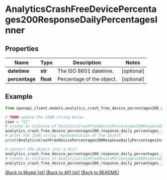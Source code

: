 # AnalyticsCrashFreeDevicePercentages200ResponseDailyPercentagesInner


## Properties

Name | Type | Description | Notes
------------ | ------------- | ------------- | -------------
**datetime** | **str** | The ISO 8601 datetime. | [optional] 
**percentage** | **float** | Percentage of the object. | [optional] 

## Example

```python
from openapi_client.models.analytics_crash_free_device_percentages200_response_daily_percentages_inner import AnalyticsCrashFreeDevicePercentages200ResponseDailyPercentagesInner

# TODO update the JSON string below
json = "{}"
# create an instance of AnalyticsCrashFreeDevicePercentages200ResponseDailyPercentagesInner from a JSON string
analytics_crash_free_device_percentages200_response_daily_percentages_inner_instance = AnalyticsCrashFreeDevicePercentages200ResponseDailyPercentagesInner.from_json(json)
# print the JSON string representation of the object
print(AnalyticsCrashFreeDevicePercentages200ResponseDailyPercentagesInner.to_json())

# convert the object into a dict
analytics_crash_free_device_percentages200_response_daily_percentages_inner_dict = analytics_crash_free_device_percentages200_response_daily_percentages_inner_instance.to_dict()
# create an instance of AnalyticsCrashFreeDevicePercentages200ResponseDailyPercentagesInner from a dict
analytics_crash_free_device_percentages200_response_daily_percentages_inner_from_dict = AnalyticsCrashFreeDevicePercentages200ResponseDailyPercentagesInner.from_dict(analytics_crash_free_device_percentages200_response_daily_percentages_inner_dict)
```
[[Back to Model list]](../README.md#documentation-for-models) [[Back to API list]](../README.md#documentation-for-api-endpoints) [[Back to README]](../README.md)



